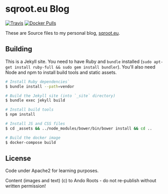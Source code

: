 # sqroot.eu Blog

[![Travis](https://img.shields.io/travis/sqroot-eu/sqroot.eu.svg)](https://travis-ci.org/sqroot-eu/sqroot.eu)
[![Docker Pulls](https://img.shields.io/docker/pulls/sqroot/sqroot.eu.svg)](https://hub.docker.com/r/sqroot/sqroot.eu/)

These are Source files to my personal blog, [sqroot.eu](https://sqroot.eu).

## Building

This is a Jekyll site. You need to have Ruby and `bundle` installed (`sudo apt-get install ruby-full && sudo gem install bundler`).
You'll also need Node and npm to install build tools and static assets.

```bash
# Install Ruby dependencies`
$ bundle install --path=vendor

# Build the Jekyll site (into `_site` directory)
$ bundle exec jekyll build

# Install build tools
$ npm install

# Install JS and CSS files
$ cd _assets && ../node_modules/bower/bin/bower install && cd ..

# Build the docker image
$ docker-compose build
```

## License

Code under Apache2 for learning purposes.

Content (images and text) (c) to Ando Roots - do not re-publish without written permission!
